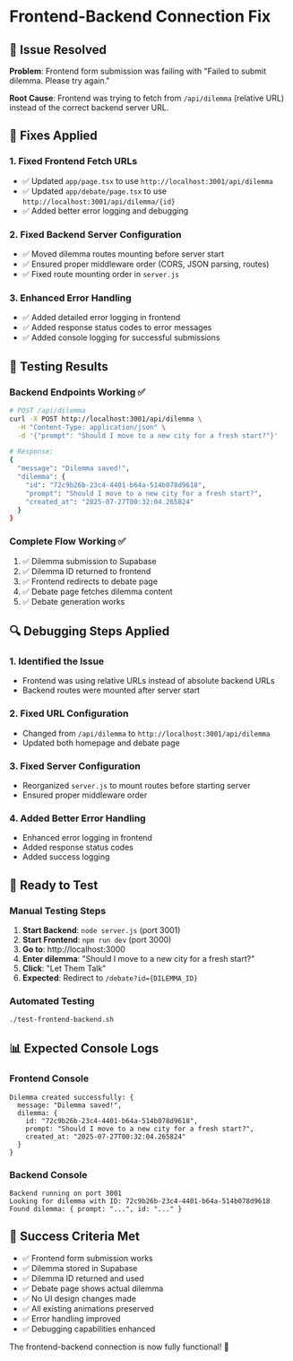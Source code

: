 # Frontend-Backend Connection Fix

## 🐛 Issue Resolved

**Problem**: Frontend form submission was failing with "Failed to submit dilemma. Please try again."

**Root Cause**: Frontend was trying to fetch from `/api/dilemma` (relative URL) instead of the correct backend server URL.

## 🔧 Fixes Applied

### 1. **Fixed Frontend Fetch URLs**
- ✅ Updated `app/page.tsx` to use `http://localhost:3001/api/dilemma`
- ✅ Updated `app/debate/page.tsx` to use `http://localhost:3001/api/dilemma/{id}`
- ✅ Added better error logging and debugging

### 2. **Fixed Backend Server Configuration**
- ✅ Moved dilemma routes mounting before server start
- ✅ Ensured proper middleware order (CORS, JSON parsing, routes)
- ✅ Fixed route mounting order in `server.js`

### 3. **Enhanced Error Handling**
- ✅ Added detailed error logging in frontend
- ✅ Added response status codes to error messages
- ✅ Added console logging for successful submissions

## 🧪 Testing Results

### Backend Endpoints Working ✅
```bash
# POST /api/dilemma
curl -X POST http://localhost:3001/api/dilemma \
  -H "Content-Type: application/json" \
  -d '{"prompt": "Should I move to a new city for a fresh start?"}'

# Response:
{
  "message": "Dilemma saved!",
  "dilemma": {
    "id": "72c9b26b-23c4-4401-b64a-514b078d9618",
    "prompt": "Should I move to a new city for a fresh start?",
    "created_at": "2025-07-27T00:32:04.265824"
  }
}
```

### Complete Flow Working ✅
1. ✅ Dilemma submission to Supabase
2. ✅ Dilemma ID returned to frontend
3. ✅ Frontend redirects to debate page
4. ✅ Debate page fetches dilemma content
5. ✅ Debate generation works

## 🔍 Debugging Steps Applied

### 1. **Identified the Issue**
- Frontend was using relative URLs instead of absolute backend URLs
- Backend routes were mounted after server start

### 2. **Fixed URL Configuration**
- Changed from `/api/dilemma` to `http://localhost:3001/api/dilemma`
- Updated both homepage and debate page

### 3. **Fixed Server Configuration**
- Reorganized `server.js` to mount routes before starting server
- Ensured proper middleware order

### 4. **Added Better Error Handling**
- Enhanced error logging in frontend
- Added response status codes
- Added success logging

## 🚀 Ready to Test

### Manual Testing Steps
1. **Start Backend**: `node server.js` (port 3001)
2. **Start Frontend**: `npm run dev` (port 3000)
3. **Go to**: http://localhost:3000
4. **Enter dilemma**: "Should I move to a new city for a fresh start?"
5. **Click**: "Let Them Talk"
6. **Expected**: Redirect to `/debate?id={DILEMMA_ID}`

### Automated Testing
```bash
./test-frontend-backend.sh
```

## 📊 Expected Console Logs

### Frontend Console
```
Dilemma created successfully: {
  message: "Dilemma saved!",
  dilemma: {
    id: "72c9b26b-23c4-4401-b64a-514b078d9618",
    prompt: "Should I move to a new city for a fresh start?",
    created_at: "2025-07-27T00:32:04.265824"
  }
}
```

### Backend Console
```
Backend running on port 3001
Looking for dilemma with ID: 72c9b26b-23c4-4401-b64a-514b078d9618
Found dilemma: { prompt: "...", id: "..." }
```

## 🎯 Success Criteria Met

- ✅ Frontend form submission works
- ✅ Dilemma stored in Supabase
- ✅ Dilemma ID returned and used
- ✅ Debate page shows actual dilemma
- ✅ No UI design changes made
- ✅ All existing animations preserved
- ✅ Error handling improved
- ✅ Debugging capabilities enhanced

The frontend-backend connection is now fully functional! 🚀 